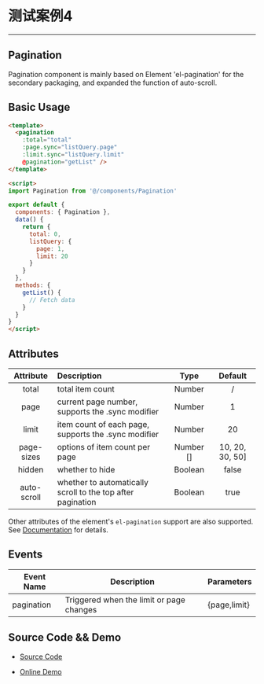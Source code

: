 # 测试案例4
---

## Pagination <Badge text="v3.9.2+"/>

Pagination component is mainly based on Element 'el-pagination' for the secondary packaging, and expanded the function of auto-scroll.

## Basic Usage

<div>
  <test-button></test-button>
</div>

```html
<template>
  <pagination
    :total="total"
    :page.sync="listQuery.page"
    :limit.sync="listQuery.limit"
    @pagination="getList" />
</template>

<script>
import Pagination from '@/components/Pagination'

export default {
  components: { Pagination },
  data() {
    return {
      total: 0,
      listQuery: {
        page: 1,
        limit: 20
      }
    }
  },
  methods: {
    getList() {
      // Fetch data
    }
  }
}
</script>
```

## Attributes

|  Attribute  | Description                                                 |   Type    |     Default     |
| :---------: | :---------------------------------------------------------- | :-------: | :-------------: |
|    total    | total item count                                            |  Number   |        /        |
|    page     | current page number, supports the .sync modifier            |  Number   |        1        |
|    limit    | item count of each page, supports the .sync modifier        |  Number   |       20        |
| page-sizes  | options of item count per page                              | Number [] | 10, 20, 30, 50] |  |
|   hidden    | whether to hide                                             |  Boolean  |      false      |
| auto-scroll | whether to automatically scroll to the top after pagination |  Boolean  |      true       |

Other attributes of the element's `el-pagination` support are also supported. See [Documentation](http://element.eleme.io/#/zh-CN/component/pagination) for details.

## Events

| Event Name | Description                              | Parameters   |
| ---------- | ---------------------------------------- | ------------ |
| pagination | Triggered when the limit or page changes | {page,limit} |

## Source Code && Demo

- [Source Code](https://github.com/PanJiaChen/vue-element-admin/blob/master/src/components/Pagination/index.vue)

- [Online Demo](https://panjiachen.github.io/vue-element-admin/#/table/complex-table)
